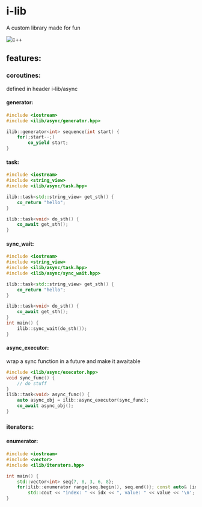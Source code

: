 # i-lib
A custom library made for fun

![c++](https://img.shields.io/badge/-C++20-00599C?style=flat-square&logo=c)

## features:
### coroutines:
defined in header i-lib/async
#### generator:
```cpp
#include <iostream>
#include <ilib/async/generator.hpp>

ilib::generator<int> sequence(int start) {
    for(;start--;)
        co_yield start;
}
```

#### task:

```cpp
#include <iostream>
#include <string_view>
#include <ilib/async/task.hpp>

ilib::task<std::string_view> get_sth() {
    co_return "hello";
}

ilib::task<void> do_sth() {
    co_await get_sth();
}
```


#### sync_wait:

```cpp
#include <iostream>
#include <string_view>
#include <ilib/async/task.hpp>
#include <ilib/async/sync_wait.hpp>

ilib::task<std::string_view> get_sth() {
    co_return "hello";
}

ilib::task<void> do_sth() {
    co_await get_sth();
}
int main() {
    ilib::sync_wait(do_sth());
}
```


#### async_executor:
wrap a sync function in a future and make it awaitable

```cpp
#include <ilib/async/executor.hpp>
void sync_func() {
    // do stuff
}
ilib::task<void> async_func() {
    auto async_obj = ilib::async_executor(sync_func);
    co_await async_obj();
}
```


### iterators:
#### enumerator:
```cpp
#include <iostream>
#include <vector>
#include <ilib/iterators.hpp>

int main() {
    std::vector<int> seq{7, 8, 3, 6, 8};
    for(ilib::enumerator range{seq.begin(), seq.end()}; const auto& [idx, val] : range)
        std::cout << "index: " << idx << ", value: " << value << '\n';
}
```
